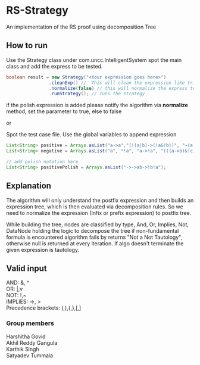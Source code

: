 # RS-Strategy

An implementation of the RS proof using decomposition Tree

## How to run

Use the Strategy class under com.uncc.IntelligentSystem spot the main class and add the express to be tested.

```java
boolean result = new Strategy("<Your expression goes here>")
                .cleanExp() //  This will clean the expression like trimming spaces, replacing operantor
                .normalize(false) // this will normalize the express to postfix
                .runStrategy(); // runs the strategy
```

if the polish expression is added please notify the algorithm via **normalize** method, set the parameter to true, else to false

or

Spot the test case file. Use the global variables to append expression

```java
List<String> positive = Arrays.asList("a->a","(!(a|b)->(!a&!b))", "~(a -> c) -> [~(c v d)-> (a ^ ~c)]", "(!(a&b)->(!a|!b))", "((a|b)->!a)|(!a->!c)", "((a->b)->(!b->!a))");
List<String> negative = Arrays.asList("a", "!a", "a->!a", "(((a->b)&!c)|(a->c))", "!(a->c)->(!(c|d)->(a&c))");

// add polish notation here
List<String> positivePolish = Arrays.asList("->->ab->!b!a");
```

## Explanation

The algorithm will only understand the postfix expression and then builds an expression tree, which is then evaluated via decomposition rules.
So we need to normalize the expression (Infix or prefix expression) to postfix tree.

While building the tree, nodes are classified by type, And, Or, Implies, Not, DataNode holding the logic to decompose the tree if non-fundamental 
formula is encountered algorithm fails by returns "Not a Not Tautology",
otherwise null is returned at every iteration. If algo doesn't terminate the given expression is tautology.


## Valid input

AND: &, ^  
OR: |,v  
NOT: !,~  
IMPLIES: ->, >  
Precedence brackets: (,),{,},[,]  

### Group members 

Harshitha Govid  
Akhil Reddy Gangula  
Karthik Singh  
Satyadev Tummala  